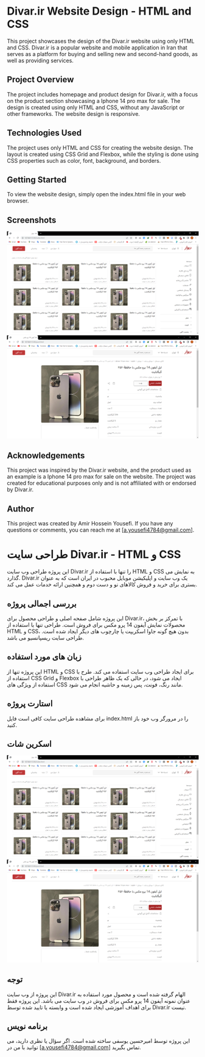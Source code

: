 # Divar.ir Website Design - HTML and CSS

This project showcases the design of the Divar.ir website using only HTML and CSS. Divar.ir is a popular website and mobile application in Iran that serves as a platform for buying and selling new and second-hand goods, as well as providing services.

## Project Overview

The project includes homepage and product design for Divar.ir, with a focus on the product section showcasing a Iphone 14 pro max for sale. The design is created using only HTML and CSS, without any JavaScript or other frameworks. The website design is responsive.

## Technologies Used

The project uses only HTML and CSS for creating the website design. The layout is created using CSS Grid and Flexbox, while the styling is done using CSS properties such as color, font, background, and borders.

## Getting Started

To view the website design, simply open the index.html file in your web browser.

## Screenshots

![screenshot of Divar.ir website design](divar-screenshot.png)
![screenshot of Divar.ir website design](divar-productpage-screenshot.png)

## Acknowledgements

This project was inspired by the Divar.ir website, and the product used as an example is a Iphone 14 pro max for sale on the website. The project was created for educational purposes only and is not affiliated with or endorsed by Divar.ir.

## Author

This project was created by Amir Hossein Yousefi. If you have any questions or comments, you can reach me at [a.yousefi4784@gmail.com].

# طراحی سایت Divar.ir - HTML و CSS

این پروژه طراحی وب سایت Divar.ir را تنها با استفاده از HTML و CSS به نمایش می گذارد. Divar.ir یک وب سایت و اپلیکیشن موبایل محبوب در ایران است که به عنوان بستری برای خرید و فروش کالاهای نو و دست دوم و همچنین ارائه خدمات عمل می کند.

## بررسی اجمالی پروژه

این پروژه شامل صفحه اصلی و طراحی محصول برای Divar.ir، با تمرکز بر بخش محصولات نمایش آیفون 14 پرو مکس برای فروش است. طراحی تنها با استفاده از HTML و CSS، بدون هیچ گونه جاوا اسکریپت یا چارچوب های دیگر ایجاد شده است. طراحی سایت ریسپانسیو می باشد.

## زبان های مورد استفاده

این پروژه تنها از HTML و CSS برای ایجاد طراحی وب سایت استفاده می کند. طرح با استفاده از CSS Grid و Flexbox ایجاد می شود، در حالی که یک ظاهر طراحی با استفاده از ویژگی های CSS مانند رنگ، فونت، پس زمینه و حاشیه انجام می شود.

## استارت پروژه

برای مشاهده طراحی سایت کافی است فایل index.html را در مرورگر وب خود باز کنید.

## اسکرین شات

![screenshot of Divar.ir website design](divar-screenshot.png)
![screenshot of Divar.ir website design](divar-productpage-screenshot.png)

## توجه

این پروژه از وب سایت Divar.ir الهام گرفته شده است و محصول مورد استفاده به عنوان نمونه آیفون 14 پرو مکس برای فروش در وب سایت می باشد. این پروژه فقط برای اهداف آموزشی ایجاد شده است و وابسته یا تایید شده توسط Divar.ir نیست.

## برنامه نویس

این پروژه توسط امیرحسین یوسفی ساخته شده است. اگر سؤال یا نظری دارید، می توانید با من در [a.yousefi4784@gmail.com] تماس بگیرید.
